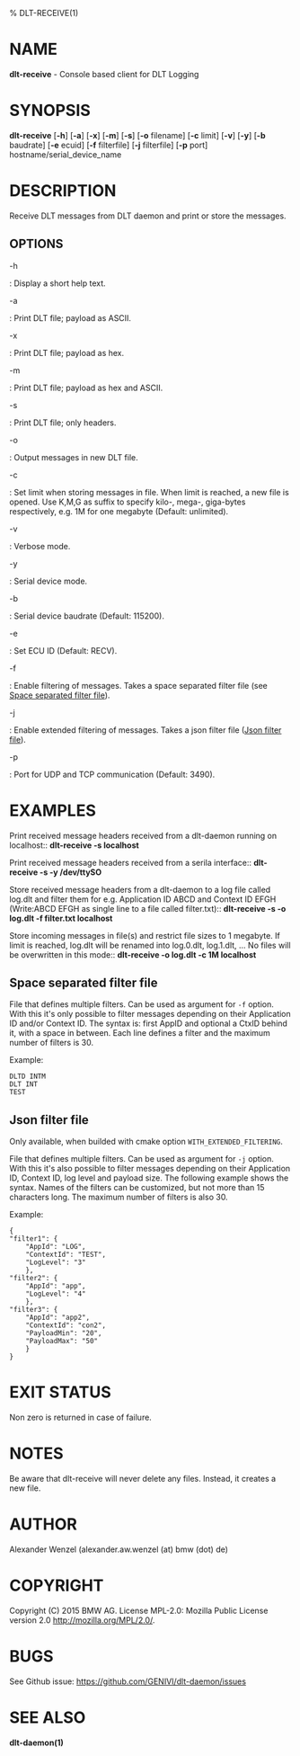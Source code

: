 % DLT-RECEIVE(1)

# NAME

**dlt-receive** - Console based client for DLT Logging

# SYNOPSIS

**dlt-receive** \[**-h**\] \[**-a**\] \[**-x**\] \[**-m**\] \[**-s**\] \[**-o** filename\] \[**-c** limit\] \[**-v**\] \[**-y**\] \[**-b** baudrate\] \[**-e** ecuid\] \[**-f** filterfile\] \[**-j** filterfile\] \[**-p** port\] hostname/serial_device_name

# DESCRIPTION

Receive DLT messages from DLT daemon and print or store the messages.

## OPTIONS

-h

: Display a short help text.

-a

: Print DLT file; payload as ASCII.

-x

:   Print DLT file; payload as hex.

-m

:   Print DLT file; payload as hex and ASCII.

-s

:   Print DLT file; only headers.

-o

:   Output messages in new DLT file.

-c

:   Set limit when storing messages in file. When limit is reached, a new file is opened. Use K,M,G as suffix to specify kilo-, mega-, giga-bytes respectively, e.g. 1M for one megabyte (Default: unlimited).

-v

:   Verbose mode.

-y

:   Serial device mode.

-b

:   Serial device baudrate (Default: 115200).

-e

:   Set ECU ID (Default: RECV).

-f

:   Enable filtering of messages. Takes a space separated filter file (see [Space separated filter file](#Space-separated-filter-file)).

-j

:   Enable extended filtering of messages. Takes a json filter file ([Json filter file](#Json-filter-file)).

-p

:   Port for UDP and TCP communication (Default: 3490).
# EXAMPLES

Print received message headers received from a dlt-daemon running on localhost::
    **dlt-receive -s localhost**

Print received message headers received from a serila interface::
    **dlt-receive -s -y /dev/ttySO**

Store received message headers from a dlt-daemon to a log file called log.dlt and filter them for e.g. Application ID ABCD and Context ID EFGH (Write:ABCD EFGH as single line to a file called filter.txt)::
    **dlt-receive -s -o log.dlt -f filter.txt localhost**

Store incoming messages in file(s) and restrict file sizes to 1 megabyte. If limit is reached, log.dlt will be renamed into log.0.dlt, log.1.dlt, ... No files will be overwritten in this mode::
    **dlt-receive -o log.dlt -c 1M localhost**

## Space separated filter file
File that defines multiple filters. Can be used as argument for `-f` option. With this it's only possible to filter messages depending on their Application ID and/or Context ID. The syntax is: first AppID and optional a CtxID behind it, with a space in between. Each line defines a filter and the maximum number of filters is 30.

Example:
```
DLTD INTM
DLT INT
TEST
```

## Json filter file
Only available, when builded with cmake option `WITH_EXTENDED_FILTERING`.

File that defines multiple filters. Can be used as argument for `-j` option. With this it's also possible to filter messages depending on their Application ID, Context ID, log level and payload size. The following example shows the syntax. Names of the filters can be customized, but not more than 15 characters long. The maximum number of filters is also 30.

Example:
```
{
"filter1": {
    "AppId": "LOG",
    "ContextId": "TEST",
    "LogLevel": "3"
    },
"filter2": {
    "AppId": "app",
    "LogLevel": "4"
    },
"filter3": {
    "AppId": "app2",
    "ContextId": "con2",
    "PayloadMin": "20",
    "PayloadMax": "50"
    }
}
```
# EXIT STATUS

Non zero is returned in case of failure.

# NOTES

Be aware that dlt-receive will never delete any files. Instead, it creates a new file.

# AUTHOR

Alexander Wenzel (alexander.aw.wenzel (at) bmw (dot) de)

# COPYRIGHT

Copyright (C) 2015 BMW AG. License MPL-2.0: Mozilla Public License version 2.0 <http://mozilla.org/MPL/2.0/>.

# BUGS

See Github issue: <https://github.com/GENIVI/dlt-daemon/issues>

# SEE ALSO

**dlt-daemon(1)**
